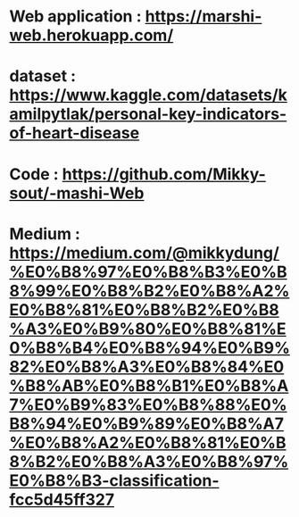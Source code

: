 
# Web application : https://marshi-web.herokuapp.com/

# dataset : https://www.kaggle.com/datasets/kamilpytlak/personal-key-indicators-of-heart-disease

# Code : https://github.com/Mikky-sout/-mashi-Web

# Medium : https://medium.com/@mikkydung/%E0%B8%97%E0%B8%B3%E0%B8%99%E0%B8%B2%E0%B8%A2%E0%B8%81%E0%B8%B2%E0%B8%A3%E0%B9%80%E0%B8%81%E0%B8%B4%E0%B8%94%E0%B9%82%E0%B8%A3%E0%B8%84%E0%B8%AB%E0%B8%B1%E0%B8%A7%E0%B9%83%E0%B8%88%E0%B8%94%E0%B9%89%E0%B8%A7%E0%B8%A2%E0%B8%81%E0%B8%B2%E0%B8%A3%E0%B8%97%E0%B8%B3-classification-fcc5d45ff327
